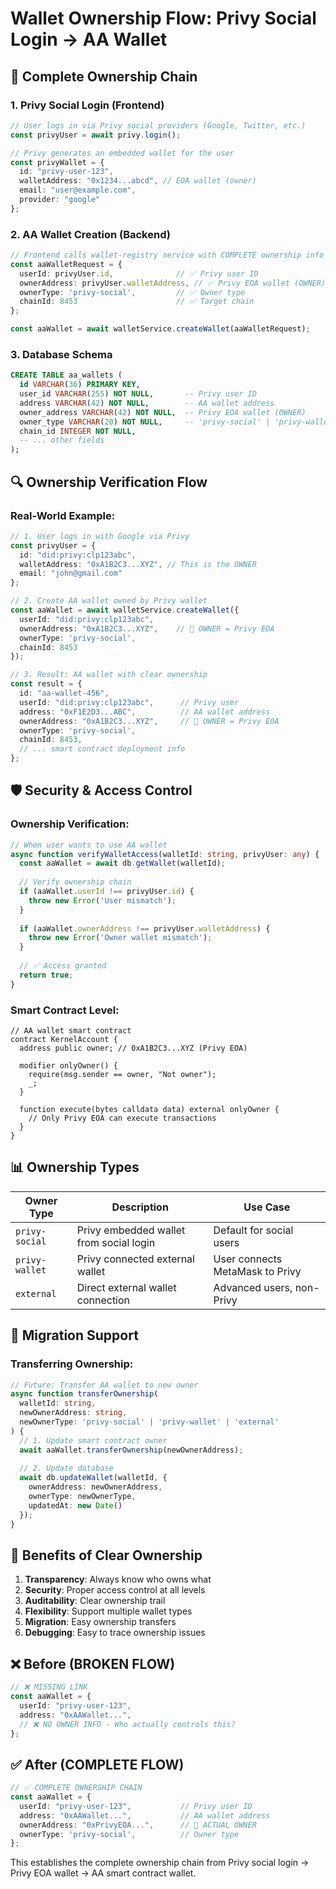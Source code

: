# Wallet Ownership Flow: Privy Social Login → AA Wallet

## 🔗 Complete Ownership Chain

### **1. Privy Social Login (Frontend)**
```typescript
// User logs in via Privy social providers (Google, Twitter, etc.)
const privyUser = await privy.login();

// Privy generates an embedded wallet for the user
const privyWallet = {
  id: "privy-user-123",
  walletAddress: "0x1234...abcd", // EOA wallet (owner)
  email: "user@example.com",
  provider: "google"
};
```

### **2. AA Wallet Creation (Backend)**
```typescript
// Frontend calls wallet-registry service with COMPLETE ownership info
const aaWalletRequest = {
  userId: privyUser.id,              // ✅ Privy user ID
  ownerAddress: privyUser.walletAddress, // ✅ Privy EOA wallet (OWNER)
  ownerType: 'privy-social',         // ✅ Owner type
  chainId: 8453                      // ✅ Target chain
};

const aaWallet = await walletService.createWallet(aaWalletRequest);
```

### **3. Database Schema**
```sql
CREATE TABLE aa_wallets (
  id VARCHAR(36) PRIMARY KEY,
  user_id VARCHAR(255) NOT NULL,       -- Privy user ID
  address VARCHAR(42) NOT NULL,        -- AA wallet address
  owner_address VARCHAR(42) NOT NULL,  -- Privy EOA wallet (OWNER)
  owner_type VARCHAR(20) NOT NULL,     -- 'privy-social' | 'privy-wallet' | 'external'
  chain_id INTEGER NOT NULL,
  -- ... other fields
);
```

## 🔍 Ownership Verification Flow

### **Real-World Example:**
```typescript
// 1. User logs in with Google via Privy
const privyUser = {
  id: "did:privy:clp123abc",
  walletAddress: "0xA1B2C3...XYZ", // This is the OWNER
  email: "john@gmail.com"
};

// 2. Create AA wallet owned by Privy wallet
const aaWallet = await walletService.createWallet({
  userId: "did:privy:clp123abc",
  ownerAddress: "0xA1B2C3...XYZ",    // 🔑 OWNER = Privy EOA
  ownerType: 'privy-social',
  chainId: 8453
});

// 3. Result: AA wallet with clear ownership
const result = {
  id: "aa-wallet-456",
  userId: "did:privy:clp123abc",      // Privy user
  address: "0xF1E2D3...ABC",          // AA wallet address
  ownerAddress: "0xA1B2C3...XYZ",     // 🔑 OWNER = Privy EOA
  ownerType: 'privy-social',
  chainId: 8453,
  // ... smart contract deployment info
};
```

## 🛡️ Security & Access Control

### **Ownership Verification:**
```typescript
// When user wants to use AA wallet
async function verifyWalletAccess(walletId: string, privyUser: any) {
  const aaWallet = await db.getWallet(walletId);
  
  // Verify ownership chain
  if (aaWallet.userId !== privyUser.id) {
    throw new Error('User mismatch');
  }
  
  if (aaWallet.ownerAddress !== privyUser.walletAddress) {
    throw new Error('Owner wallet mismatch');
  }
  
  // ✅ Access granted
  return true;
}
```

### **Smart Contract Level:**
```solidity
// AA wallet smart contract
contract KernelAccount {
  address public owner; // 0xA1B2C3...XYZ (Privy EOA)
  
  modifier onlyOwner() {
    require(msg.sender == owner, "Not owner");
    _;
  }
  
  function execute(bytes calldata data) external onlyOwner {
    // Only Privy EOA can execute transactions
  }
}
```

## 📊 Ownership Types

| Owner Type | Description | Use Case |
|------------|-------------|-----------|
| `privy-social` | Privy embedded wallet from social login | Default for social users |
| `privy-wallet` | Privy connected external wallet | User connects MetaMask to Privy |
| `external` | Direct external wallet connection | Advanced users, non-Privy |

## 🔄 Migration Support

### **Transferring Ownership:**
```typescript
// Future: Transfer AA wallet to new owner
async function transferOwnership(
  walletId: string,
  newOwnerAddress: string,
  newOwnerType: 'privy-social' | 'privy-wallet' | 'external'
) {
  // 1. Update smart contract owner
  await aaWallet.transferOwnership(newOwnerAddress);
  
  // 2. Update database
  await db.updateWallet(walletId, {
    ownerAddress: newOwnerAddress,
    ownerType: newOwnerType,
    updatedAt: new Date()
  });
}
```

## 🚀 Benefits of Clear Ownership

1. **Transparency**: Always know who owns what
2. **Security**: Proper access control at all levels
3. **Auditability**: Clear ownership trail
4. **Flexibility**: Support multiple wallet types
5. **Migration**: Easy ownership transfers
6. **Debugging**: Easy to trace ownership issues

## ❌ Before (BROKEN FLOW)
```typescript
// ❌ MISSING LINK
const aaWallet = {
  userId: "privy-user-123",
  address: "0xAAWallet...",
  // ❌ NO OWNER INFO - Who actually controls this?
};
```

## ✅ After (COMPLETE FLOW)
```typescript
// ✅ COMPLETE OWNERSHIP CHAIN
const aaWallet = {
  userId: "privy-user-123",           // Privy user ID
  address: "0xAAWallet...",           // AA wallet address
  ownerAddress: "0xPrivyEOA...",      // 🔑 ACTUAL OWNER
  ownerType: 'privy-social',          // Owner type
};
```

This establishes the complete ownership chain from Privy social login → Privy EOA wallet → AA smart contract wallet. 